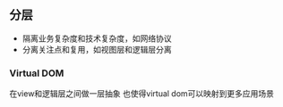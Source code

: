 ## 分层

- 隔离业务复杂度和技术复杂度，如网络协议
- 分离关注点和复用，如视图层和逻辑层分离

### Virtual DOM

在view和逻辑层之间做一层抽象
也使得virtual dom可以映射到更多应用场景
